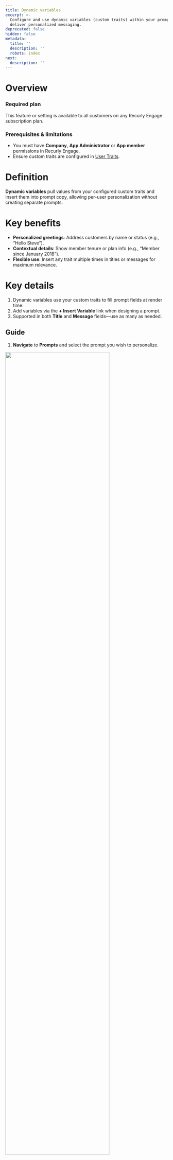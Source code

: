 ```yaml
---
title: Dynamic variables
excerpt: >-
  Configure and use dynamic variables (custom traits) within your prompts to
  deliver personalized messaging.
deprecated: false
hidden: false
metadata:
  title: ''
  description: ''
  robots: index
next:
  description: ''
---
```

# Overview

### Required plan

This feature or setting is available to all customers on any Recurly Engage subscription plan.

### Prerequisites & limitations

* You must have **Company**, **App Administrator** or **App member** permissions in Recurly Engage.
* Ensure custom traits are configured in [User Traits](user-traits).

# Definition

**Dynamic variables** pull values from your configured custom traits and insert them into prompt copy, allowing per-user personalization without creating separate prompts.

# Key benefits

* **Personalized greetings**: Address customers by name or status (e.g., “Hello Steve”).
* **Contextual details**: Show member tenure or plan info (e.g., “Member since January 2018”).
* **Flexible use**: Insert any trait multiple times in titles or messages for maximum relevance.

# Key details

1. Dynamic variables use your custom traits to fill prompt fields at render time.
2. Add variables via the **+ Insert Variable** link when designing a prompt.
3. Supported in both **Title** and **Message** fields—use as many as needed.

## Guide

1. **Navigate** to **Prompts** and select the prompt you wish to personalize.

<Image align="center" className="border" border={true} width="80% " src="https://files.readme.io/309a30e-image.png" />

2. **Click** **Edit prompt design** to open the editor.

<Image align="center" className="border" border={true} width="80% " src="https://files.readme.io/f2e4389-image.png" />

3. **Click** the **Insert variable** link near the Title or Message field.

<Image align="center" className="border" border={true} width="80% " src="https://files.readme.io/7915a13-image.png" />

4. **Choose** **Dynamic variables** from the options.

<Image align="center" className="border" border={true} width="80% " src="https://files.readme.io/9f84933-image.png" />

5. **Open** the dropdown and select the desired trait variable.

<Image align="center" className="border" border={true} width="80% " src="https://files.readme.io/f845d05-image.png" />

6. **Click** **Insert variable** to add it to your copy.

<Image align="center" className="border" border={true} width="80% " src="https://files.readme.io/69cd32e-image.png" />

7. **Verify** placement in the Title or Message, then **click** **Save** to apply your changes.

<Image align="center" className="border" border={true} width="80% " src="https://files.readme.io/3e79ce8-image.png" />